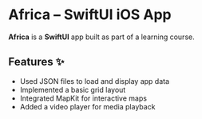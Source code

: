 # Africa – SwiftUI iOS App

**Africa** is a **SwiftUI** app built as part of a learning course.


## Features ✨   
- Used JSON files to load and display app data  
- Implemented a basic grid layout  
- Integrated MapKit for interactive maps  
- Added a video player for media playback  
